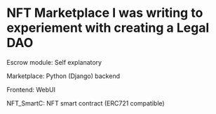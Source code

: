 NFT Marketplace I was writing to experiement with creating a Legal DAO
========


Escrow module:      Self explanatory 

Marketplace:        Python (Django) backend

Frontend:           WebUI

NFT_SmartC:         NFT smart contract (ERC721 compatible)
